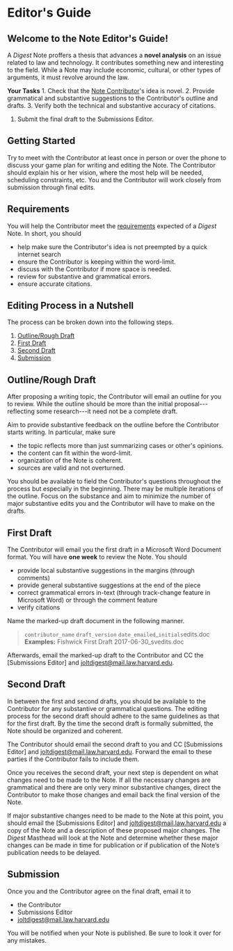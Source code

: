 # Editor's Guide

## Welcome to the Note Editor's Guide!

A _Digest_ Note proffers a thesis that advances a **novel analysis** on an issue related to law and technology. It contributes something new and interesting to the field. While a Note may include economic, cultural, or other types of arguments, it must revolve around the law.

**Your Tasks** 1. Check that the [Note Contributor](notecontributorguide.md)'s idea is novel. 2. Provide grammatical and substantive suggestions to the Contributor's outline and drafts. 3. Verify both the technical and substantive accuracy of citations.

1. Submit the final draft to the Submissions Editor.

## Getting Started

Try to meet with the Contributor at least once in person or over the phone to discuss your game plan for writing and editing the Note. The Contributor should explain his or her vision, where the most help will be needed, scheduling constraints, etc. You and the Contributor will work closely from submission through final edits.

## Requirements

You will help the Contributor meet the [requirements](notecontributorguide.md#requirements) expected of a _Digest_ Note. In short, you should

* help make sure the Contributor's idea is not preempted by a quick internet search
* ensure the Contributor is keeping within the word-limit.
* discuss with the Contributor if more space is needed.
* review for substantive and grammatical errors.
* ensure accurate citations.

## Editing Process in a Nutshell <a id="nutshell"></a>

The process can be broken down into the following steps.

1. [Outline/Rough Draft](noteeditorguide.md#outline)
2. [First Draft](noteeditorguide.md#first)
3. [Second Draft](noteeditorguide.md#second)
4. [Submission](noteeditorguide.md#submission)

## Outline/Rough Draft <a id="outline"></a>

After proposing a writing topic, the Contributor will email an outline for you to review. While the outline should be more than the initial proposal---reflecting some research---it need not be a complete draft.

Aim to provide substantive feedback on the outline before the Contributor starts writing. In particular, make sure

* the topic reflects more than just summarizing cases or other's opinions.
* the content can fit within the word-limit.
* organization of the Note is coherent.
* sources are valid and not overturned.

You should be available to field the Contributor's questions throughout the process but especially in the beginning. There may be multiple iterations of the outline. Focus on the substance and aim to minimize the number of major substantive edits you and the Contributor will have to make on the drafts.

## First Draft <a id="first"></a>

The Contributor will email you the first draft in a Microsoft Word Document format. You will have **one week** to review the Note. You should

* provide local substantive suggestions in the margins \(through comments\)
* provide general substantive suggestions at the end of the piece
* correct grammatical errors in-text \(through track-change feature in Microsoft Word\) or through the comment feature
* verify citations

Name the marked-up draft document in the following manner.

> `contributor_name` `draft_version` `date_emailed`\_`initials`edits.doc  
> **Examples:** Fishwick First Draft 2017-06-30\_svedits.doc

Afterwards, email the marked-up draft to the Contributor and CC the \[Submissions Editor\] and joltdigest@mail.law.harvard.edu.

## Second Draft <a id="second"></a>

In between the first and second drafts, you should be available to the Contributor for any substantive or grammatical questions. The editing process for the second draft should adhere to the same guidelines as that for the first draft. By the time the second draft is formally submitted, the Note should be organized and coherent.

The Contributor should email the second draft to you and CC \[Submissions Editor\] and joltdigest@mail.law.harvard.edu. Forward the email to these parties if the Contributor fails to include them.

Once you receives the second draft, your next step is dependent on what changes need to be made to the Note. If all the necessary changes are grammatical and there are only very minor substantive changes, direct the Contributor to make those changes and email back the final version of the Note.

If major substantive changes need to be made to the Note at this point, you should email the \[Submissions Editor\] and joltdigest@mail.law.harvard.edu a copy of the Note and a description of these proposed major changes. The _Digest_ Masthead will look at the Note and determine whether these major changes can be made in time for publication or if publication of the Note’s publication needs to be delayed.

## Submission <a id="submission"></a>

Once you and the Contributor agree on the final draft, email it to

* the Contributor
* Submissions Editor
* joltdigest@mail.law.harvard.edu

You will be notified when your Note is published. Be sure to look it over for any mistakes.

